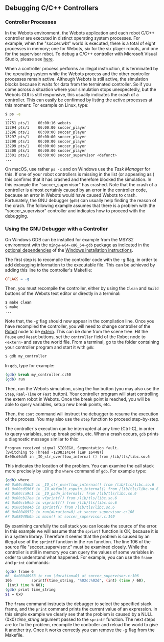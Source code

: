 ## Debugging C/C++ Controllers

### Controller Processes

In the Webots environment, the Webots application and each robot C/C++ controller are executed in distinct operating system processes.
For example, when the "soccer.wbt" world is executed, there is a total of eight processes in memory; one for Webots, six for the six player robots, and one for the supervisor robot.
To debug a C/C++ controller with Microsoft Visual Studio, please see [here](using-visual-studio-with-webots.md).

When a controller process performs an illegal instruction, it is terminated by the operating system while the Webots process and the other controller processes remain active.
Although Webots is still active, the simulation blocks because it waits for data from the terminated controller.
So if you come across a situation where your simulation stops unexpectedly, but the Webots GUI is still responsive, this usually indicates the crash of a controller.
This can easily be confirmed by listing the active processes at this moment: For example on Linux, type:

```sh
$ ps -e
...
12751 pts/1    00:00:16 webots
13294 pts/1    00:00:00 soccer_player
13296 pts/1    00:00:00 soccer_player
13297 pts/1    00:00:00 soccer_player
13298 pts/1    00:00:00 soccer_player
13299 pts/1    00:00:00 soccer_player
13300 pts/1    00:00:00 soccer_player
13301 pts/1    00:00:00 soccer_supervisor <defunct>
...
```

On macOS, use rather `ps -x` and on Windows use the *Task Manager* for this.
If one of your robot controllers is missing in the list (or appearing as *<defunct>*) this confirms that it has crashed and therefore blocked the simulation.
In this example the "soccer\_supervisor" has crashed.
Note that the crash of a controller is almost certainly caused by an error in the controller code, because an error in Webots would have caused Webots to crash.
Fortunately, the GNU debugger (`gdb`) can usually help finding the reason of the crash.
The following example assumes that there is a problem with the "soccer\_supervisor" controller and indicates how to proceed with the debugging.

### Using the GNU Debugger with a Controller

On Windows GDB can be installed for example from the MSYS2 environment with the `mingw-w64-x86_64-gdb` package as indicated in the [optional dependencies](https://github.com/cyberbotics/webots/wiki/Windows-Optional-Dependencies) of the [Windows installation instructions](https://github.com/cyberbotics/webots/wiki/Windows-installation).

The first step is to recompile the controller code with the *-g* flag, in order to add debugging information to the executable file.
This can be achieved by adding this line to the controller's Makefile:

```makefile
CFLAGS = -g
```

Then, you must recompile the controller, either by using the `Clean` and `Build` buttons of the Webots text editor or directly in a terminal:

```sh
$ make clean
$ make
...
```

Note that, the *-g* flag should now appear in the compilation line.
Once you have recompiled the controller, you will need to change controller of the [Robot](../reference/robot.md) node to be [extern](running-extern-robot-controllers.md).
This can be done from the scene tree:
Hit the `Pause` and `Reset` buttons, set the `controller` field of the Robot node to `<extern>` and save the world file.
From a terminal, go to the folder containing your controller program and start it with `gdb`:

```sh
$ gdb my_controller
```

In `gdb`, type for example:

```sh
(gdb) break my_controller.c:50
(gdb) run
```

Then, run the Webots simulation, using the `Run` button (you may also use the `Step`, `Real-Time` or `Fast` button).
Your controller program will start controlling the extern robot in Webots.
Once the break point is reached, you will be able to query variables, setup new break points, etc.

Then, the `cont` command will instruct the debugger to resume the execution of the process.
You may also use the `step` function to proceed step-by-step.

The controller's execution can be interrupted at any time (Ctrl-C), in order to query variables, set up break points, etc.
When a crash occurs, `gdb` prints a diagnostic message similar to this:

```
Program received signal SIGSEGV, Segmentation fault.
[Switching to Thread -1208314144 (LWP 16448)]
0x00cd6dd5 in _IO_str_overflow_internal () from /lib/tls/libc.so.6
```

This indicates the location of the problem.
You can examine the call stack more precisely by using the `where` command of `gdb`.
For example type:

```sh
(gdb) where
#0 0x00cd6dd5 in _IO_str_overflow_internal() from /lib/tls/libc.so.6
#1 0x00cd596f in _IO_default_xsputn_internal() from /lib/tls/libc.so.6
#2 0x00cca9c1 in _IO_padn_internal() from /lib/tls/libc.so.6
#3 0x00cb17ea in vfprintf() from /lib/tls/libc.so.6
#4 0x00ccb9cb in vsprintf() from /lib/tls/libc.so.6
#5 0x00cb8d4b in sprintf() from /lib/tls/libc.so.6
#6 0x08048972 in run(duration=0) at soccer_supervisor.c:106
#7 0x08048b0a in main() at soccer_supervisor.c:140
```

By examining carefully the call stack you can locate the source of the error.
In this example we will assume that the `sprintf` function is OK, because it is in a system library.
Therefore it seems that the problem is caused by an illegal use of the `sprintf` function in the `run` function.
The line 106 of the source file "soccer\_supervisor.c" must be examined closely.
While the controller is still in memory you can query the values of some variables in order to understand what happened.
For example, you can use the `frame` and `print` commands:

```sh
(gdb) frame 6
#6  0x08048953 in run (duration=0) at soccer_supervisor.c:106
106         sprintf(time_string, "%02d:%02d", (int) (time / 60),
 (int) time % 60);
(gdb) print time_string
$1 = 0x0
```

The `frame` command instructs the debugger to select the specified stack frame, and the `print` command prints the current value of an expression.
In this simple example we clearly see that the problem is caused by a NULL (0x0) *time\_string* argument passed to the `sprintf` function.
The next steps are to: fix the problem, recompile the controller and reload the world to give it another try.
Once it works correctly you can remove the *-g* flag from the Makefile.
